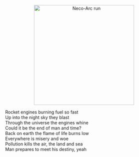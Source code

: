 <p align="center">
  <img src="https://res.cloudinary.com/dmfac7zfe/image/upload/v1645805977/icons/neco-arc_run.jpg" width="320" alt="Neco-Arc run" />
</p>


Rocket engines burning fuel so fast\
Up into the night sky they blast\
Through the universe the engines whine\
Could it be the end of man and time?\
Back on earth the flame of life burns low\
Everywhere is misery and woe\
Pollution kills the air, the land and sea\
Man prepares to meet his destiny, yeah
